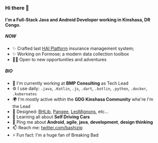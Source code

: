 ### Hi there 👋

#### I'm a Full-Stack Java and Android Developer working in Kinshasa, DR Congo.

##### NOW

- ✨ Crafted last [HAI Platform](http://dev.haidrc.org) insurance management system;
- ✨ Working on Formose; a modern data collection toolbox
- 🧑‍🎤 Open to new opportunities and adventures

##### BIO

- 🏢 I'm currently working at **BMP Consulting** as Tech Lead
- ⚙️ I use daily: `.java`, `.Kotlin`, `.js`, `.dart`, `.kotlin`, `.python`, `.docker`, `.kubernates`
- 🌍 I'm mostly active within the **GDG Kinshasa Community** whe're I'm the Lead
- 💅 Designed: [BHLib](https://github.com/bashizip/business-hours-picker), [Pangee](https://github.com/bashizip/pangee), [LesMignons](https://github.com/bashizip/les-mignons), etc…
- 🌱 Learning all about **Self Driving Cars**
- 💬 Ping me about **Android**, **agile**, **java**, **development**, **design thinking**
- 📫 Reach me: [twitter.com/bashizip](https://twitter.com/bashizip)
- ⚡️ Fun fact: I'm a huge fan of Breaking Bad
